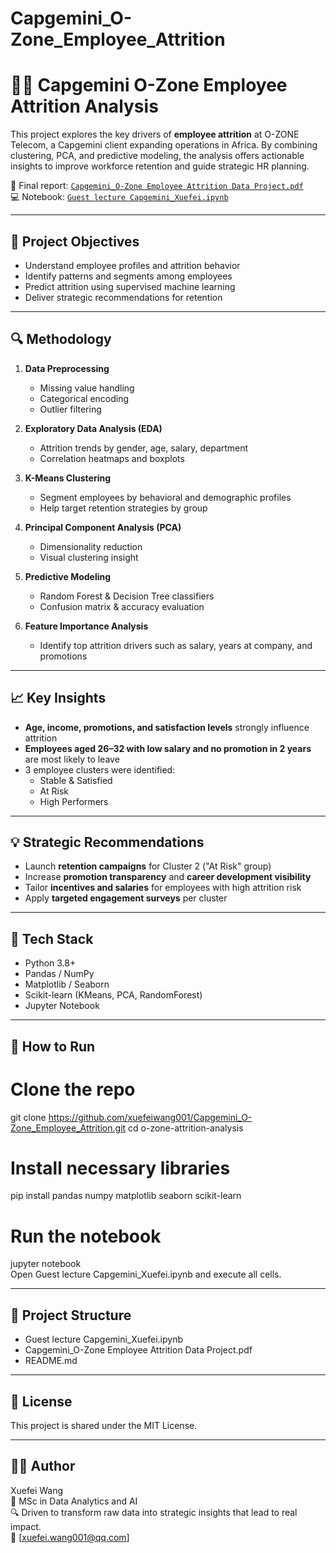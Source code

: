# Capgemini_O-Zone_Employee_Attrition

# 🧑‍💼 Capgemini O-Zone Employee Attrition Analysis

This project explores the key drivers of **employee attrition** at O-ZONE Telecom, a Capgemini client expanding operations in Africa. By combining clustering, PCA, and predictive modeling, the analysis offers actionable insights to improve workforce retention and guide strategic HR planning.

📘 Final report: [`Capgemini_O-Zone Employee Attrition Data Project.pdf`](./Capgemini_O-Zone%20Employee%20Attrition%20Data%20Project.pdf)  
💻 Notebook: [`Guest lecture Capgemini_Xuefei.ipynb`](./Guest%20lecture%20Capgemini_Xuefei.ipynb)

---

## 📌 Project Objectives

- Understand employee profiles and attrition behavior
- Identify patterns and segments among employees
- Predict attrition using supervised machine learning
- Deliver strategic recommendations for retention

---

## 🔍 Methodology

1. **Data Preprocessing**  
   - Missing value handling  
   - Categorical encoding  
   - Outlier filtering

2. **Exploratory Data Analysis (EDA)**  
   - Attrition trends by gender, age, salary, department  
   - Correlation heatmaps and boxplots

3. **K-Means Clustering**  
   - Segment employees by behavioral and demographic profiles  
   - Help target retention strategies by group

4. **Principal Component Analysis (PCA)**  
   - Dimensionality reduction  
   - Visual clustering insight

5. **Predictive Modeling**  
   - Random Forest & Decision Tree classifiers  
   - Confusion matrix & accuracy evaluation

6. **Feature Importance Analysis**  
   - Identify top attrition drivers such as salary, years at company, and promotions

---

## 📈 Key Insights

- **Age, income, promotions, and satisfaction levels** strongly influence attrition
- **Employees aged 26–32 with low salary and no promotion in 2 years** are most likely to leave
- 3 employee clusters were identified:
  - Stable & Satisfied
  - At Risk
  - High Performers

---

## 💡 Strategic Recommendations

- Launch **retention campaigns** for Cluster 2 ("At Risk" group)
- Increase **promotion transparency** and **career development visibility**
- Tailor **incentives and salaries** for employees with high attrition risk
- Apply **targeted engagement surveys** per cluster

---

## 🧪 Tech Stack

- Python 3.8+  
- Pandas / NumPy  
- Matplotlib / Seaborn  
- Scikit-learn (KMeans, PCA, RandomForest)  
- Jupyter Notebook

---

## 🚀 How to Run

# Clone the repo
git clone https://github.com/xuefeiwang001/Capgemini_O-Zone_Employee_Attrition.git
cd o-zone-attrition-analysis

# Install necessary libraries
pip install pandas numpy matplotlib seaborn scikit-learn

# Run the notebook
jupyter notebook  <br>
Open Guest lecture Capgemini_Xuefei.ipynb and execute all cells.

---

## 📁 Project Structure
- Guest lecture Capgemini_Xuefei.ipynb
- Capgemini_O-Zone Employee Attrition Data Project.pdf
- README.md

---

## 📄 License
This project is shared under the MIT License.

---

## 👩‍💻 Author
Xuefei Wang <br>
📘 MSc in Data Analytics and AI <br>
🔍 Driven to transform raw data into strategic insights that lead to real impact. <br>
📧 [xuefei.wang001@qq.com]
